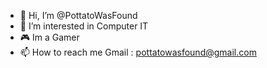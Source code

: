 - 👋 Hi, I’m @PottatoWasFound
- 👀 I’m interested in Computer IT
- 🎮 Im a Gamer 
- 📫 How to reach me Gmail : pottatowasfound@gmail.com

<!---
PottatoWasFound/PottatoWasFound is a ✨ special ✨ repository because its `README.md` (this file) appears on your GitHub profile.
You can click the Preview link to take a look at your changes.
--->
